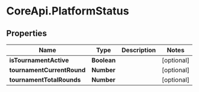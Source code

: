 # CoreApi.PlatformStatus

## Properties
Name | Type | Description | Notes
------------ | ------------- | ------------- | -------------
**isTournamentActive** | **Boolean** |  | [optional] 
**tournamentCurrentRound** | **Number** |  | [optional] 
**tournamentTotalRounds** | **Number** |  | [optional] 


